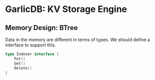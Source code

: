 # GarlicDB: KV Storage Engine

## Memory Design: BTree

Data in the memory are different in terms of types. We should define a interface to support this.


```go
type Indexer interface {
    Put()
    Get()
    Delete()
}
```